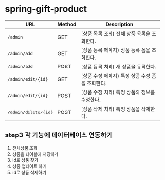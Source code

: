 
# spring-gift-product

| URL                  | Method | Description                   |
|----------------------|--------|-------------------------------|
| `/admin`             | GET    | (상품 목록 조회) 전체 상품 목록을 조회한다.    |
| `/admin/add`         | GET    | (상품 등록 페이지) 상품 등록 폼을 조회한다.    |
| `/admin/add`         | POST   | (상품 등록 처리) 새 상품을 등록한다.        |
| `/admin/edit/{id}`   | GET    | (상품 수정 페이지) 특정 상품 수정 폼을 조회한다. |
| `/admin/edit/{id}`   | POST   | (상품 수정 처리) 특정 상품의 정보를 수정한다.   |
| `/admin/delete/{id}` | POST   | (상품 삭제 처리) 특정 상품을 삭제한다.       |

## step3 각 기능에 데이터베이스 연동하기
1. 전체상품 조회 
2. 상품을 테이블에 저장하기
3. id로 상품 찾기
4. 상품 업데이트 하기
5. id로 상품 삭제하기
